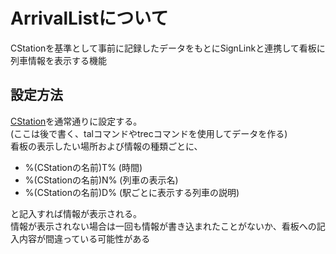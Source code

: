# ArrivalListについて
CStationを基準として事前に記録したデータをもとにSignLinkと連携して看板に列車情報を表示する機能
## 設定方法
[CStation](./CStation.md)を通常通りに設定する。  
(ここは後で書く、talコマンドやtrecコマンドを使用してデータを作る)  
看板の表示したい場所および情報の種類ごとに、
- %(CStationの名前)T% (時間)
- %(CStationの名前)N% (列車の表示名)
- %(CStationの名前)D% (駅ごとに表示する列車の説明)

と記入すれば情報が表示される。  
情報が表示されない場合は一回も情報が書き込まれたことがないか、看板への記入内容が間違っている可能性がある